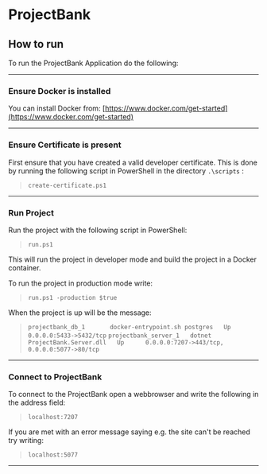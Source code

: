 # ProjectBank

## How to run

To run the ProjectBank Application do the following:

---

### Ensure Docker is installed

You can install Docker from: [https://www.docker.com/get-started](https://www.docker.com/get-started)

---

### Ensure Certificate is present

First ensure that you have created a valid developer certificate. This is done by running the following script in PowerShell in the directory ``.\scripts`` :

>``create-certificate.ps1``

---

### Run Project

Run the project with the following script in PowerShell:

>``run.ps1``

This will run the project in developer mode and build the project in a Docker container.

To run the project in production mode write:

>``run.ps1 -production $true``

When the project is up will be the message:

> ``projectbank_db_1       docker-entrypoint.sh postgres   Up      0.0.0.0:5433->5432/tcp``
> ``projectbank_server_1   dotnet ProjectBank.Server.dll   Up      0.0.0.0:7207->443/tcp, 0.0.0.0:5077->80/tcp``

---

### Connect to ProjectBank

To connect to the ProjectBank open a webbrowser and write the following in the address field:

> ``localhost:7207``

If you are met with an error message saying e.g. the site can't be reached try writing:

> ``localhost:5077``

---
